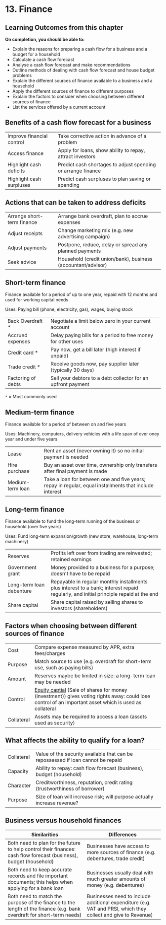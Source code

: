 # 13. Finance

## Learning Outcomes from this chapter

**On completion, you should be able to:**
- Explain the reasons for preparing a cash flow for a business and a budget for a household
- Calculate a cash flow forecast
- Analyse a cash flow forecast and make recommendations
- Outline methods of dealing with cash flow forecast and house budget problems
- Explain the different sources of finance available to a business and a household
- Apply the different sources of finance to different purposes
- Explain the factors to consider when choosing between different sources of finance
- List the services offered by a current account

## Benefits of a cash flow forecast for a business

| | |
|-|-|
| Improve financial control | Take corrective action in advance of a problem |
| Access finance | Apply for loans, show ability to repay, attract investors |
| Highlight cash deficits | Predict cash shortages to adjust spending or arrange finance |
| Highlight cash surpluses | Predict cash surpluses to plan saving or spending |

## Actions that can be taken to address deficits

| | |
|-|-|
| Arrange short-term finance | Arrange bank overdraft, plan to accrue expenses |
| Adjust receipts | Change marketing mix (e.g. new advertising campaign) |
| Adjust payments | Postpone, reduce, delay or spread any planned payments |
| Seek advice | Household (credit union/bank), business (accountant/advisor) |

## Short-term finance

Finance available for a period of up to one year, repaid with 12 months and used for working capital needs

Uses: Paying bill (phone, electricity, gas), wages, buying stock

| | |
|-|-|
| Back Overdraft * | Negotiate a limit below zero in your current account |
| Accrued expenses | Delay paying bills for a period to free money for other uses |
| Credit card * | Pay now, get a bill later (high interest if unpaid) |
| Trade credit * | Receive goods now, pay supplier later (typically 30 days) |
| Factoring of debts | Sell your debtors to a debt collector for an upfront payment |

```*``` = Most commonly used

## Medium-term finance

Finance available for a period of between on and five years

Uses: Machinery, computers, delivery vehicles with a life span of over oney year and under five years

| | |
|-|-|
| Lease | Rent an asset (never owning it) so no initial payment is needed |
| Hire purchase | Buy an asset over time, ownership only transfers after final payment is made |
| Medium-term loan | Take a loan for between one and five years; repay in regular, equal installments that include interest |

## Long-term finance

Finance available to fund the long-term running of the business or household (over five years)

Uses: Fund long-term expansion/growth (new store, warehouse, long-term machinery)

| | |
|-|-|
| Reserves | Profits left over from trading are reinvested; retained earnings |
| Government grant | Money provided to a business for a purpose; doesn't have to be repaid |
| Long-term loan debenture | Repayable in regular monthly installments plus interest to a bank; interest repaid regularly, and initial principle repaid at the end |
| Share capital | Share capital raised by selling shares to investors (shareholders) |

## Factors when choosing between different sources of finance

| | |
|-|-|
| Cost | Compare expense measured by APR, extra fees/charges |
| Purpose | Match source to use (e.g. overdraft for short-term use, such as paying bills) |
| Amount | Reserves maybe be limited in size: a long-term loan may be needed |
| Control | <u>Equity captial</u> (Sale of shares for money (investment)) gives voting rights away: could lose control of an important asset which is used as collateral |
| Collateral | Assets may be required to access a loan (assets used as security) |

## What affects the ability to qualify for a loan?

| | |
|-|-|
| Collateral | Value of the security available that can be repossessed if loan cannot be repaid |
| Capacity | Ability to repay: cash flow forecast (business), budget (household) |
| Character | Creditworthiness, reputation, credit rating (trustworthiness of borrower) |
| Purpose | Size of loan will increase risk; will purpose actually increase revenue? |

## Business versus household finances

| Similarities | Differences |
|-|-|
| Both need to plan for the future to help control their finances: cash flow forecast (business), budget (household) | Businesses have access to more sources of finance (e.g. debentures, trade credit) |
| Both need to keep accurate records and file important documents; this helps when applying for a bank loan | Businesses usually deal with much greater amounts of money (e.g. debentures) |
| Both need to match the purpose of the finance to the length of the finance (e.g. bank overdraft for short-term needs) | Businesses need to include additional expenditure (e.g. VAT and PRSI, which they collect and give to Revenue) |
